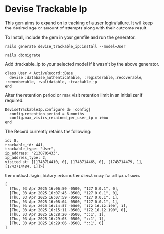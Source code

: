 # Devise Trackable Ip

This gem aims to expand on  ip tracking of a user login/failure. It will keep the desired age or amount of attempts along with their outcome result.

To Install, include the gem in your gemfile and run the generator.
```
rails generate devise_trackable_ip:install --model=User

rails db:migrate
```
Add :trackable_ip to your selected model if it wasn't by the above generator.


```
class User < ActiveRecord::Base
  devise :database_authenticatable, :registerable,:recoverable, :rememberable, :validatable, :trackable_ip
end
```

Alter the retention period or max visit retention limit in an initializer if required.
```
DeviseTrackableIp.configure do |config|
  config.retention_period = 6.months
  config.max_visits_retained_per_user_ip = 1000
end
```

The Record currently retains the following:
```
id: 8,
trackable_id: 441,
trackable_type: "User",
ip_address: "2130706433",
ip_address_type: 2,
visited_at: [[1743714410, 0], [1743714465, 0], [1743714479, 1], [1743714484, 1]]>]
```

the method <Model>.login_history returns the direct array for all ips of user.

```
[
  [Thu, 03 Apr 2025 16:06:50 -0500, "127.0.0.1", 0],
  [Thu, 03 Apr 2025 16:07:45 -0500, "127.0.0.1", 0],
  [Thu, 03 Apr 2025 16:07:59 -0500, "127.0.0.1", 1],
  [Thu, 03 Apr 2025 16:08:04 -0500, "127.0.0.1", 1],
  [Thu, 03 Apr 2025 16:14:57 -0500, "172.16.12.190", 1],
  [Thu, 03 Apr 2025 16:15:11 -0500, "172.16.12.190", 0],
  [Thu, 03 Apr 2025 16:28:20 -0500, "::1", 1],
  [Thu, 03 Apr 2025 16:29:03 -0500, "::1", 1],
  [Thu, 03 Apr 2025 16:29:06 -0500, "::1", 0]
]
```